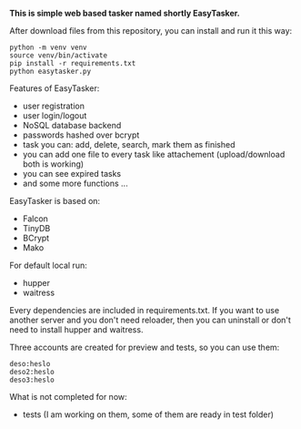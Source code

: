 ﻿**This is simple web based tasker named shortly EasyTasker.**

After download files from this repository, you can install and run it this way:
```shell
python -m venv venv
source venv/bin/activate
pip install -r requirements.txt
python easytasker.py
```

Features of EasyTasker:
- user registration
- user login/logout
- NoSQL database backend
- passwords hashed over bcrypt
- task you can: add, delete, search, mark them as finished
- you can add one file to every task like attachement (upload/download both is working)
- you can see expired tasks
- and some more functions ...

EasyTasker is based on:
- Falcon
- TinyDB
- BCrypt
- Mako

For default local run:
- hupper
- waitress

Every dependencies are included in requirements.txt. If you want to use another server and you don't need reloader, then you can uninstall or don't need to install hupper and waitress.

Three accounts are created for preview and tests, so you can use them:

```
deso:heslo
deso2:heslo
deso3:heslo
```


What is not completed for now:
- tests (I am working on them, some of them are ready in test folder)
